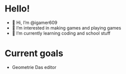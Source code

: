 # Hello!
- 👋 Hi, I’m @igamer609
- 👀 I’m interested in making games and playing games
- 🌱 I’m currently learning coding and school stuff

# Current goals 
- Geometrie Das editor

<!---
igamer609/igamer609 is a ✨ special ✨ repository because its `README.md` (this file) appears on your GitHub profile.
You can click the Preview link to take a look at your changes.
--->
